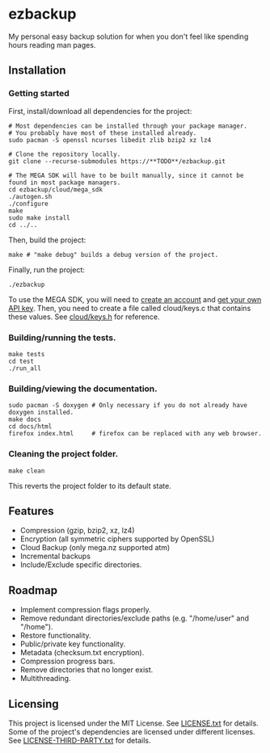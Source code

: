# ezbackup
My personal easy backup solution for when you don't feel like spending hours reading man pages.

## Installation

### Getting started
First, install/download all dependencies for the project:
```shell
# Most dependencies can be installed through your package manager.
# You probably have most of these installed already.
sudo pacman -S openssl ncurses libedit zlib bzip2 xz lz4

# Clone the repository locally.
git clone --recurse-submodules https://**TODO**/ezbackup.git

# The MEGA SDK will have to be built manually, since it cannot be found in most package managers.
cd ezbackup/cloud/mega_sdk
./autogen.sh
./configure
make
sudo make install
cd ../..
```

Then, build the project:
```shell
make # "make debug" builds a debug version of the project.
```

Finally, run the project:
```shell
./ezbackup
```

To use the MEGA SDK, you will need to [create an account](https://mega.nz/register) and [get your own API key](https://mega.nz/sdk).
Then, you need to create a file called cloud/keys.c that contains these values. See [cloud/keys.h](cloud/keys.h) for reference.

### Building/running the tests.
```shell
make tests
cd test
./run_all
```

### Building/viewing the documentation.
```shell
sudo pacman -S doxygen # Only necessary if you do not already have doxygen installed.
make docs
cd docs/html
firefox index.html     # firefox can be replaced with any web browser.
```

### Cleaning the project folder.
```shell
make clean
```
This reverts the project folder to its default state.

## Features
* Compression  (gzip, bzip2, xz, lz4)
* Encryption   (all symmetric ciphers supported by OpenSSL)
* Cloud Backup (only mega.nz supported atm)
* Incremental backups
* Include/Exclude specific directories.

## Roadmap
* Implement compression flags properly.
* Remove redundant directories/exclude paths (e.g. "/home/user" and "/home").
* Restore functionality.
* Public/private key functionality.
* Metadata (checksum.txt encryption).
* Compression progress bars.
* Remove directories that no longer exist.
* Multithreading.

## Licensing
This project is licensed under the MIT License. See [LICENSE.txt](LICENSE.txt) for details.
Some of the project's dependencies are licensed under different licenses. See [LICENSE-THIRD-PARTY.txt](LICENSE-THIRD-PARTY.txt) for details.

